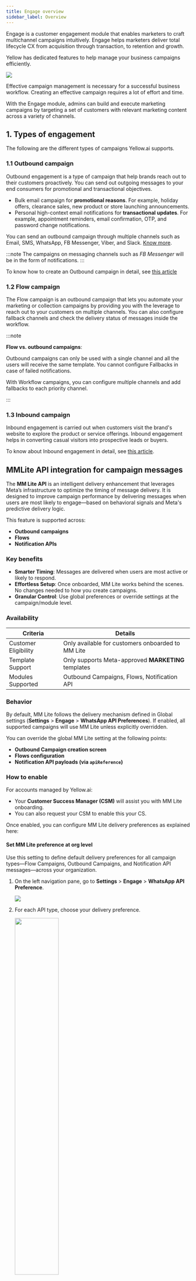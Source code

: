 ```yaml
---
title: Engage overview
sidebar_label: Overview
---
```


Engage is a customer engagement module that enables marketers to craft multichannel campaigns intuitively.  Engage helps marketers deliver total lifecycle CX from acquisition through transaction, to retention and growth.



Yellow has dedicated features to help manage your business campaigns efficiently.


![](https://i.imgur.com/InpWUnu.png)

Effective campaign management is necessary for a successful business workflow. Creating an effective campaign requires a lot of effort and time.

With the Engage module, admins can build and execute marketing campaigns by targeting a set of customers with relevant marketing content across a variety of channels.


## 1. Types of engagement
The following are the different types of campaigns Yellow.ai supports.

### 1.1 Outbound campaign

Outbound engagement is a type of campaign that help brands reach out to their customers proactively. You can send out outgoing messages to your end consumers for promotional and transactional objectives.

* Bulk email campaign for **promotional reasons**. For example, holiday offers, clearance sales, new product or store launching announcements.
* Personal high-context email notifications for **transactional updates**. For example, appointment reminders, email confirmation, OTP, and password change notifications.


You can send an outbound campaign through multiple channels such as Email, SMS, WhatsApp, FB Messenger, Viber, and Slack. [Know more](https://docs.yellow.ai/docs/platform_concepts/engagement/outbound/templates/overview).

:::note
The campaigns on messaging channels such as *FB Messenger* will be in the form of notifications.
:::  

To know how to create an Outbound campaign in detail, see [this article](https://docs.yellow.ai/docs/platform_concepts/engagement/outbound/outbound-campaigns/run-campaign)

### 1.2 Flow campaign

The Flow campaign is an outbound campaign that lets you automate your marketing or collection campaigns by providing you with the leverage to reach out to your customers on multiple channels. You can also configure fallback channels and check the delivery status of messages inside the workflow.

:::note

**Flow vs. outbound campaigns**:

Outbound campaigns can only be used with a single channel and all the users will receive the same template. You cannot configure Fallbacks in case of failed notifications. 

With Workflow campaigns, you can configure multiple channels and add fallbacks to each priority channel. 

:::


### 1.3 Inbound campaign

Inbound engagement is carried out when customers visit the brand's website to explore the product or service offerings. Inbound engagement helps in converting casual visitors into prospective leads or buyers.

To know about Inbound engagement in detail, see [this article](https://docs.yellow.ai/docs/platform_concepts/engagement/inbound/gettingStarted/launchingYourFirstInboundCampaign).



## MMLite API integration for campaign messages


The **MM Lite API** is an intelligent delivery enhancement that leverages Meta’s infrastructure to optimize the timing of message delivery. It is designed to improve campaign performance by delivering messages when users are most likely to engage—based on behavioral signals and Meta's predictive delivery logic.

This feature is supported across:

* **Outbound campaigns**
* **Flows**
* **Notification APIs**


### Key benefits

* **Smarter Timing**: Messages are delivered when users are most active or likely to respond.
* **Effortless Setup**: Once onboarded, MM Lite works behind the scenes. No changes needed to how you create campaigns.
* **Granular Control**: Use global preferences or override settings at the campaign/module level.


### Availability

| Criteria             | Details                                             |
| -------------------- | --------------------------------------------------- |
| Customer Eligibility | Only available for customers onboarded to MM Lite   |
| Template Support     | Only supports Meta-approved **MARKETING** templates |
| Modules Supported    | Outbound Campaigns, Flows, Notification API         |


### Behavior


By default, MM Lite follows the delivery mechanism defined in Global settings (**Settings** > **Engage** > **WhatsApp API Preferences**). If enabled, all supported campaigns will use MM Lite unless explicitly overridden.


You can override the global MM Lite setting at the following points:

* **Outbound Campaign creation screen**
* **Flows configuration**
* **Notification API payloads (via `apiReference`)**


### How to enable

For accounts managed by Yellow.ai:

* Your **Customer Success Manager (CSM)** will assist you with MM Lite onboarding.
* You can also request your CSM to enable this your CS.

Once enabled, you can configure MM Lite delivery preferences as explained here:

#### Set MM Lite preference at org level
Use this setting to define default delivery preferences for all campaign types—Flow Campaigns, Outbound Campaigns, and Notification API messages—across your organization.

1. On the left navigation pane, go to **Settings** > **Engage** > **WhatsApp API Preference**.

   ![](/img/cdp/whatsapp-preference.png)

2. For each API type, choose your delivery preference.

    <img src="/img/cdp/p2.png" width="50%"/>

3. Click **Confirm**.

#### Setting MM Lite at individual campaign level


You can also configure this setting while creating a Flow, Outbound campaign, or using Notification APIs. It overrides the global (org-level) configuration and applies only to the specific campaign or use case.


For more details, refer to the relevant documentation.



### Reporting for messages delivered through MMLite 

A new column called **API Preference** has been added to notification reports. This column displays the delivery method used for each message (e.g., **Cloud API**, or **MM Lite**) to improve transparency and traceability.


### Limitations

* MM Lite is not available for **non-Marketing** templates.
* Only eligible for customers who have completed MM Lite onboarding.
* Delivery optimization is controlled by Meta; Yellow\.ai does not guarantee exact timing.


---





## 2. Access Engage module

:::note
There are two user roles for Engage module. 

* **Engagement admin**: Authorized to send campaigns and create audience groups.
* **Engagement user**: Can only schedule campaigns.
:::

To access Engage, follow these steps -
1. Login to https://cloud.yellow.ai and go to your AI-agent.  
2. Use any of the following ways -
   * Click on **Engage for campaigns** under *Quick links*.
   * Click on the main menu to expand and select **Engage**.

   ![](https://i.imgur.com/eyL6QxV.png)

:::note
If you are unable to access the Engage module, check your role with the Ai-agent's Super admin and request the required role - 
* *Engagement admin* to send campaigns and create audience groups.
* *Engagement user* to just schedule campaigns.
:::













